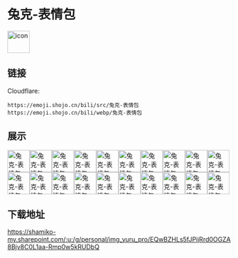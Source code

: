 # 兔克-表情包
<img src="https://emoji.shojo.cn/bili/src/兔克-表情包/icon.png" width="50" height="50" alt="icon">

## 链接
Cloudflare:
```
https://emoji.shojo.cn/bili/src/兔克-表情包
https://emoji.shojo.cn/bili/webp/兔克-表情包
```
## 展示
<img src="https://emoji.shojo.cn/bili/src/兔克-表情包/兔克-表情包-走鸭.png" width="50" height="50" alt="兔克-表情包-走鸭"><img src="https://emoji.shojo.cn/bili/src/兔克-表情包/兔克-表情包-冲冲冲.png" width="50" height="50" alt="兔克-表情包-冲冲冲"><img src="https://emoji.shojo.cn/bili/src/兔克-表情包/兔克-表情包-偷心贼.png" width="50" height="50" alt="兔克-表情包-偷心贼"><img src="https://emoji.shojo.cn/bili/src/兔克-表情包/兔克-表情包-心动.png" width="50" height="50" alt="兔克-表情包-心动"><img src="https://emoji.shojo.cn/bili/src/兔克-表情包/兔克-表情包-理直气壮.png" width="50" height="50" alt="兔克-表情包-理直气壮"><img src="https://emoji.shojo.cn/bili/src/兔克-表情包/兔克-表情包-没事吧.png" width="50" height="50" alt="兔克-表情包-没事吧"><img src="https://emoji.shojo.cn/bili/src/兔克-表情包/兔克-表情包-加油.png" width="50" height="50" alt="兔克-表情包-加油"><img src="https://emoji.shojo.cn/bili/src/兔克-表情包/兔克-表情包-无语.png" width="50" height="50" alt="兔克-表情包-无语"><img src="https://emoji.shojo.cn/bili/src/兔克-表情包/兔克-表情包-EMO.png" width="50" height="50" alt="兔克-表情包-EMO"><img src="https://emoji.shojo.cn/bili/src/兔克-表情包/兔克-表情包-么么哒.png" width="50" height="50" alt="兔克-表情包-么么哒"><img src="https://emoji.shojo.cn/bili/src/兔克-表情包/兔克-表情包-思考.png" width="50" height="50" alt="兔克-表情包-思考"><img src="https://emoji.shojo.cn/bili/src/兔克-表情包/兔克-表情包-爱你.png" width="50" height="50" alt="兔克-表情包-爱你"><img src="https://emoji.shojo.cn/bili/src/兔克-表情包/兔克-表情包-紧张.png" width="50" height="50" alt="兔克-表情包-紧张"><img src="https://emoji.shojo.cn/bili/src/兔克-表情包/兔克-表情包-哭哭.png" width="50" height="50" alt="兔克-表情包-哭哭"><img src="https://emoji.shojo.cn/bili/src/兔克-表情包/兔克-表情包-疑问.png" width="50" height="50" alt="兔克-表情包-疑问"><img src="https://emoji.shojo.cn/bili/src/兔克-表情包/兔克-表情包-悠闲.png" width="50" height="50" alt="兔克-表情包-悠闲"><img src="https://emoji.shojo.cn/bili/src/兔克-表情包/兔克-表情包-抱大腿.png" width="50" height="50" alt="兔克-表情包-抱大腿"><img src="https://emoji.shojo.cn/bili/src/兔克-表情包/兔克-表情包-AWSL.png" width="50" height="50" alt="兔克-表情包-AWSL"><img src="https://emoji.shojo.cn/bili/src/兔克-表情包/兔克-表情包-可爱.png" width="50" height="50" alt="兔克-表情包-可爱"><img src="https://emoji.shojo.cn/bili/src/兔克-表情包/兔克-表情包-摸头.png" width="50" height="50" alt="兔克-表情包-摸头">

## 下载地址

https://shamiko-my.sharepoint.com/:u:/g/personal/img_yuru_pro/EQwBZHLs5fJPijRrd0OGZA8Bjv8C0L1aa-Rmp0w5kRUDbQ